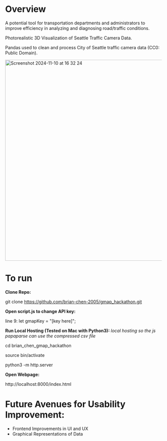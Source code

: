 # Overview

A potential tool for transportation departments and administrators to improve efficiency in analyzing and diagnosing road/traffic conditions.

Photorealistic 3D Visualization of Seattle Traffic Camera Data.

Pandas used to clean and process City of Seattle traffic camera data (CC0: Public Domain).

[<img width="646" alt="Screenshot 2024-11-10 at 16 32 24" src="https://github.com/user-attachments/assets/a2133834-9a3d-4997-b282-bf3cb73e0186">](https://www.youtube.com/watch?v=euwJZmTa2h8&ab_channel=BrianChen)

# To run

**Clone Repo:**

git clone https://github.com/brian-chen-2005/gmap_hackathon.git

**Open script.js to change API key:**

line 9: let gmapKey = "[key here]";

**Run Local Hosting (Tested on Mac with Python3):**
_local hosting so the js papaparse can use the compressed csv file_

cd brian_chen_gmap_hackathon

source bin/activate

python3 -m http.server

**Open Webpage:**

http://localhost:8000/index.html

# Future Avenues for Usability Improvement:
* Frontend Improvements in UI and UX
* Graphical Representations of Data
